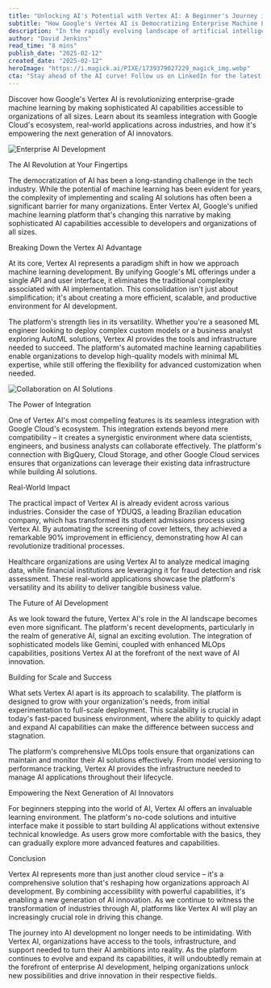 ```yaml
---
title: "Unlocking AI's Potential with Vertex AI: A Beginner's Journey into Enterprise-Grade Machine Learning"
subtitle: "How Google's Vertex AI is Democratizing Enterprise Machine Learning"
description: "In the rapidly evolving landscape of artificial intelligence, Google's Vertex AI has emerged as a beacon of innovation, democratizing access to enterprise-grade machine learning capabilities. This comprehensive guide delves into how Vertex AI is reshaping the future of AI development and why it's becoming the go-to platform for organizations venturing into the AI space."
author: "David Jenkins"
read_time: "8 mins"
publish_date: "2025-02-12"
created_date: "2025-02-12"
heroImage: "https://i.magick.ai/PIXE/1739379027229_magick_img.webp"
cta: "Stay ahead of the AI curve! Follow us on LinkedIn for the latest insights on Vertex AI and enterprise machine learning innovations."
---
```


Discover how Google's Vertex AI is revolutionizing enterprise-grade machine learning by making sophisticated AI capabilities accessible to organizations of all sizes. Learn about its seamless integration with Google Cloud's ecosystem, real-world applications across industries, and how it's empowering the next generation of AI innovators.

![Enterprise AI Development](https://images.magick.ai/enterprise-ai-development.jpg)

The AI Revolution at Your Fingertips

The democratization of AI has been a long-standing challenge in the tech industry. While the potential of machine learning has been evident for years, the complexity of implementing and scaling AI solutions has often been a significant barrier for many organizations. Enter Vertex AI, Google's unified machine learning platform that's changing this narrative by making sophisticated AI capabilities accessible to developers and organizations of all sizes.

Breaking Down the Vertex AI Advantage

At its core, Vertex AI represents a paradigm shift in how we approach machine learning development. By unifying Google's ML offerings under a single API and user interface, it eliminates the traditional complexity associated with AI implementation. This consolidation isn't just about simplification; it's about creating a more efficient, scalable, and productive environment for AI development.

The platform's strength lies in its versatility. Whether you're a seasoned ML engineer looking to deploy complex custom models or a business analyst exploring AutoML solutions, Vertex AI provides the tools and infrastructure needed to succeed. The platform's automated machine learning capabilities enable organizations to develop high-quality models with minimal ML expertise, while still offering the flexibility for advanced customization when needed.

![Collaboration on AI Solutions](https://i.magick.ai/PIXE/1739379027232_magick_img.webp)

The Power of Integration

One of Vertex AI's most compelling features is its seamless integration with Google Cloud's ecosystem. This integration extends beyond mere compatibility – it creates a synergistic environment where data scientists, engineers, and business analysts can collaborate effectively. The platform's connection with BigQuery, Cloud Storage, and other Google Cloud services ensures that organizations can leverage their existing data infrastructure while building AI solutions.

Real-World Impact

The practical impact of Vertex AI is already evident across various industries. Consider the case of YDUQS, a leading Brazilian education company, which has transformed its student admissions process using Vertex AI. By automating the screening of cover letters, they achieved a remarkable 90% improvement in efficiency, demonstrating how AI can revolutionize traditional processes.

Healthcare organizations are using Vertex AI to analyze medical imaging data, while financial institutions are leveraging it for fraud detection and risk assessment. These real-world applications showcase the platform's versatility and its ability to deliver tangible business value.

The Future of AI Development

As we look toward the future, Vertex AI's role in the AI landscape becomes even more significant. The platform's recent developments, particularly in the realm of generative AI, signal an exciting evolution. The integration of sophisticated models like Gemini, coupled with enhanced MLOps capabilities, positions Vertex AI at the forefront of the next wave of AI innovation.

Building for Scale and Success

What sets Vertex AI apart is its approach to scalability. The platform is designed to grow with your organization's needs, from initial experimentation to full-scale deployment. This scalability is crucial in today's fast-paced business environment, where the ability to quickly adapt and expand AI capabilities can make the difference between success and stagnation.

The platform's comprehensive MLOps tools ensure that organizations can maintain and monitor their AI solutions effectively. From model versioning to performance tracking, Vertex AI provides the infrastructure needed to manage AI applications throughout their lifecycle.

Empowering the Next Generation of AI Innovators

For beginners stepping into the world of AI, Vertex AI offers an invaluable learning environment. The platform's no-code solutions and intuitive interface make it possible to start building AI applications without extensive technical knowledge. As users grow more comfortable with the basics, they can gradually explore more advanced features and capabilities.

Conclusion

Vertex AI represents more than just another cloud service – it's a comprehensive solution that's reshaping how organizations approach AI development. By combining accessibility with powerful capabilities, it's enabling a new generation of AI innovation. As we continue to witness the transformation of industries through AI, platforms like Vertex AI will play an increasingly crucial role in driving this change.

The journey into AI development no longer needs to be intimidating. With Vertex AI, organizations have access to the tools, infrastructure, and support needed to turn their AI ambitions into reality. As the platform continues to evolve and expand its capabilities, it will undoubtedly remain at the forefront of enterprise AI development, helping organizations unlock new possibilities and drive innovation in their respective fields.